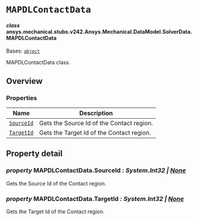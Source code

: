 # `MAPDLContactData`



#### *class* ansys.mechanical.stubs.v242.Ansys.Mechanical.DataModel.SolverData.MAPDLContactData

Bases: [`object`](https://docs.python.org/3/library/functions.html#object)

MAPDLContactData class.

<!-- !! processed by numpydoc !! -->

<a id="overview"></a>

## Overview

### Properties

| Name | Description |
|--------------------------------------------|---------------------------------------------|
| [`SourceId`](#MAPDLContactData.SourceId)   | Gets the Source Id of the Contact region.   |
| [`TargetId`](#MAPDLContactData.TargetId)   | Gets the Target Id of the Contact region.   |

<a id="property-detail"></a>

## Property detail

<a id="MAPDLContactData.SourceId"></a>

### *property* MAPDLContactData.SourceId *: System.Int32 | [None](https://docs.python.org/3/library/constants.html#None)*

Gets the Source Id of the Contact region.

<!-- !! processed by numpydoc !! -->

<a id="MAPDLContactData.TargetId"></a>

### *property* MAPDLContactData.TargetId *: System.Int32 | [None](https://docs.python.org/3/library/constants.html#None)*

Gets the Target Id of the Contact region.

<!-- !! processed by numpydoc !! -->

